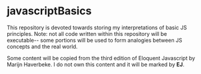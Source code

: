 # javascriptBasics
This repository is devoted towards storing my interpretations of basic JS principles. Note: not all code written within this repository will be executable-- some portions will be used to form analogies between JS concepts and the real world.

Some content will be copied from the third edition of Eloquent Javascript by Marijn Haverbeke. I do not own this content and it will be marked by **EJ**.
